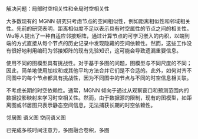 解决问题：局部时空相关性和全局时空相关性

大多数现有的 MGNN 研究只考虑节点的空间相似性，例如距离相似性和邻域相关性。先前的研究表明，距离相似度不足以表示具有时空属性的节点之间的相关性。Wu等人提出了一种自适应邻接矩阵，通过计算节点的可学习嵌入的内积，以端到端的方式直接从每个节点的历史记录中发现隐藏的空间依赖性。然而，这些工作没有很好地利用编码为邻接矩阵的现有先验知识，这可能会导致遗漏重要信息。

使用不同的图模型具有挑战性。对于基于多图的问题，图模型与不同尺度的不同；因此，简单地使用加权和或其他平均方法合并它们是不合适的。此外，如何对齐不同图中的每个节点都具有挑战性，因为不同图中的节点与不同的时空信息相关联。

不考虑长期的时空依赖性。通常，MGNN 倾向于通过从观察窗口和预测范围内的数据投影映射来学习时空相关性。然而，由于数据源的限制，现有的图模型，如距离图或邻居图只表示静态空间信息，无法捕获长期的时空依赖性。

邻居图
语义图
空间语义图

已完成多核时间注意力，多图融合卷积，多图